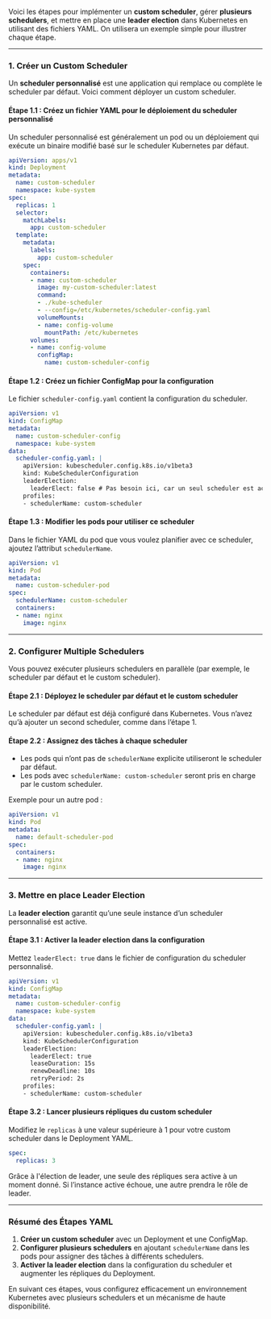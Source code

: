 Voici les étapes pour implémenter un **custom scheduler**, gérer **plusieurs schedulers**, et mettre en place une **leader election** dans Kubernetes en utilisant des fichiers YAML. On utilisera un exemple simple pour illustrer chaque étape.

---

### 1. **Créer un Custom Scheduler**
Un **scheduler personnalisé** est une application qui remplace ou complète le scheduler par défaut. Voici comment déployer un custom scheduler.

#### Étape 1.1 : Créez un fichier YAML pour le déploiement du scheduler personnalisé
Un scheduler personnalisé est généralement un pod ou un déploiement qui exécute un binaire modifié basé sur le scheduler Kubernetes par défaut.

```yaml
apiVersion: apps/v1
kind: Deployment
metadata:
  name: custom-scheduler
  namespace: kube-system
spec:
  replicas: 1
  selector:
    matchLabels:
      app: custom-scheduler
  template:
    metadata:
      labels:
        app: custom-scheduler
    spec:
      containers:
      - name: custom-scheduler
        image: my-custom-scheduler:latest
        command:
        - ./kube-scheduler
        - --config=/etc/kubernetes/scheduler-config.yaml
        volumeMounts:
        - name: config-volume
          mountPath: /etc/kubernetes
      volumes:
      - name: config-volume
        configMap:
          name: custom-scheduler-config
```

#### Étape 1.2 : Créez un fichier ConfigMap pour la configuration
Le fichier `scheduler-config.yaml` contient la configuration du scheduler.

```yaml
apiVersion: v1
kind: ConfigMap
metadata:
  name: custom-scheduler-config
  namespace: kube-system
data:
  scheduler-config.yaml: |
    apiVersion: kubescheduler.config.k8s.io/v1beta3
    kind: KubeSchedulerConfiguration
    leaderElection:
      leaderElect: false # Pas besoin ici, car un seul scheduler est actif
    profiles:
    - schedulerName: custom-scheduler
```

#### Étape 1.3 : Modifier les pods pour utiliser ce scheduler
Dans le fichier YAML du pod que vous voulez planifier avec ce scheduler, ajoutez l’attribut `schedulerName`.

```yaml
apiVersion: v1
kind: Pod
metadata:
  name: custom-scheduler-pod
spec:
  schedulerName: custom-scheduler
  containers:
  - name: nginx
    image: nginx
```

---

### 2. **Configurer Multiple Schedulers**
Vous pouvez exécuter plusieurs schedulers en parallèle (par exemple, le scheduler par défaut et le custom scheduler).

#### Étape 2.1 : Déployez le scheduler par défaut et le custom scheduler
Le scheduler par défaut est déjà configuré dans Kubernetes. Vous n’avez qu’à ajouter un second scheduler, comme dans l’étape 1.

#### Étape 2.2 : Assignez des tâches à chaque scheduler
- Les pods qui n’ont pas de `schedulerName` explicite utiliseront le scheduler par défaut.
- Les pods avec `schedulerName: custom-scheduler` seront pris en charge par le custom scheduler.

Exemple pour un autre pod :

```yaml
apiVersion: v1
kind: Pod
metadata:
  name: default-scheduler-pod
spec:
  containers:
  - name: nginx
    image: nginx
```

---

### 3. **Mettre en place Leader Election**
La **leader election** garantit qu’une seule instance d’un scheduler personnalisé est active.

#### Étape 3.1 : Activer la leader election dans la configuration
Mettez `leaderElect: true` dans le fichier de configuration du scheduler personnalisé.

```yaml
apiVersion: v1
kind: ConfigMap
metadata:
  name: custom-scheduler-config
  namespace: kube-system
data:
  scheduler-config.yaml: |
    apiVersion: kubescheduler.config.k8s.io/v1beta3
    kind: KubeSchedulerConfiguration
    leaderElection:
      leaderElect: true
      leaseDuration: 15s
      renewDeadline: 10s
      retryPeriod: 2s
    profiles:
    - schedulerName: custom-scheduler
```

#### Étape 3.2 : Lancer plusieurs répliques du custom scheduler
Modifiez le `replicas` à une valeur supérieure à 1 pour votre custom scheduler dans le Deployment YAML.

```yaml
spec:
  replicas: 3
```

Grâce à l'élection de leader, une seule des répliques sera active à un moment donné. Si l’instance active échoue, une autre prendra le rôle de leader.

---

### Résumé des Étapes YAML
1. **Créer un custom scheduler** avec un Deployment et une ConfigMap.
2. **Configurer plusieurs schedulers** en ajoutant `schedulerName` dans les pods pour assigner des tâches à différents schedulers.
3. **Activer la leader election** dans la configuration du scheduler et augmenter les répliques du Deployment.

En suivant ces étapes, vous configurez efficacement un environnement Kubernetes avec plusieurs schedulers et un mécanisme de haute disponibilité.
